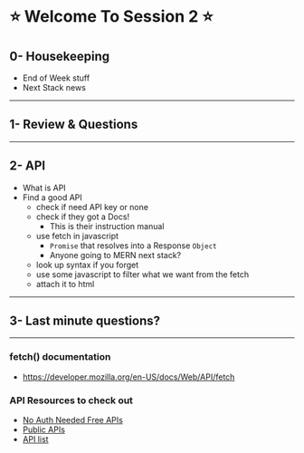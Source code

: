 # :star: Welcome To Session 2 :star:
## 0- Housekeeping
- End of Week stuff
- Next Stack news
--- 
## 1- Review & Questions 
---
## 2- API
- What is API
- Find a good API
  - check if need API key or none
  - check if they got a Docs!
    - This is their instruction manual
  - use fetch in javascript
    - `Promise` that resolves into a Response `Object`
    - Anyone going to MERN next stack?
  - look up syntax if you forget
  - use some javascript to filter what we want from the fetch
  - attach it to html
---
## 3- Last minute questions?
---
### fetch() documentation
- https://developer.mozilla.org/en-US/docs/Web/API/fetch
### API Resources to check out
- [No Auth Needed Free APIs](https://mixedanalytics.com/blog/list-actually-free-open-no-auth-needed-apis/)
- [Public APIs](https://github.com/public-apis/public-apis)
- [API list](https://apilist.fun/)